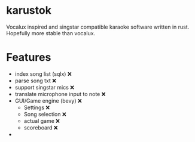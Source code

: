 # karustok
Vocalux inspired and singstar compatible karaoke software written in rust. Hopefully more stable than vocalux.

# Features
<!--- done :white_check_mark: not implemented :x: -->
- index song list (sqlx) :x:
- parse song txt :x:
- support singstar mics :x:
- translate microphone input to note :x:
- GUI/Game engine (bevy) :x:
	- Settings :x:
	- Song selection :x:
	- actual game :x:
	- scoreboard :x:
- 
